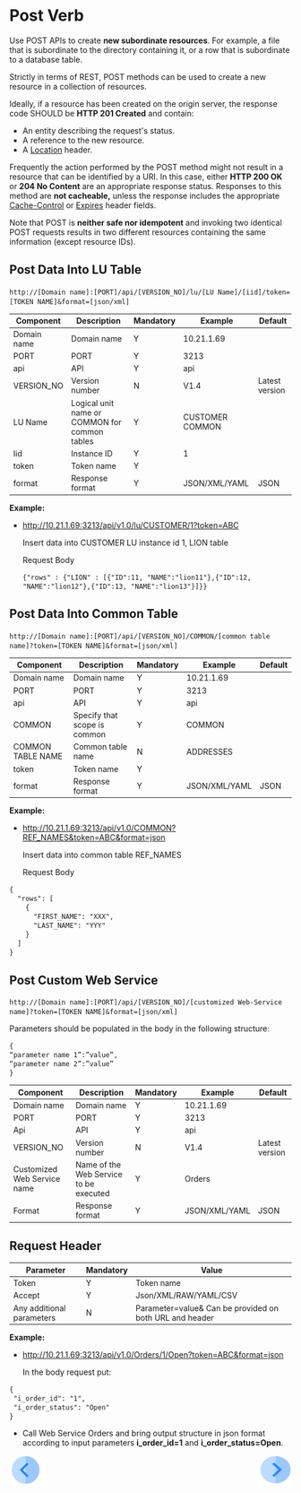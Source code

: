 # Post Verb

Use POST APIs to create **new subordinate resources**. For example, a file that is subordinate to the directory containing it, or a row  that is subordinate to a database table. 

Strictly in terms of REST, POST methods can be used to create a new resource in a collection of resources.

Ideally, if a resource has been created on the origin server, the response code SHOULD be **HTTP 201 Created** and contain:
- An entity describing the request's status.
- A reference to the new resource.
- A [Location](https://en.wikipedia.org/wiki/HTTP_location) header.

Frequently the action performed by the POST method might not result in a resource that can be identified by a URI. In this case, either **HTTP 200 OK** or **204 No Content** are an appropriate response status. Responses to this method are **not cacheable,** unless the response includes the appropriate [Cache-Control](https://en.wikipedia.org/wiki/Web_cache#Cache_control) or [Expires](https://www.w3.org/Protocols/rfc2616/rfc2616-sec14.html) header fields.

Note that POST is **neither safe nor idempotent** and invoking two identical POST requests results in two different resources containing the same information (except resource IDs).

## Post Data Into LU Table

`http://[Domain name]:[PORT]/api/[VERSION_NO]/lu/[LU Name]/[iid]/token=[TOKEN NAME]&format=[json/xml]`

| **Component**   | **Description**                                    | **Mandatory** | **Example**          | **Default**        |
| --------------- | -------------------------------------------------- | ------------- | -------------------- | ------------------ |
| Domain name     | Domain name                                        | Y             | 10.21.1.69           |                    |
| PORT            | PORT                                               | Y             | 3213                 |                    |
| api             | API                                                | Y             | api                  |                    |
| VERSION_NO      | Version number                                     | N             | V1.4                 | Latest version     |
| LU Name         | Logical unit name or COMMON for common  tables     | Y             | CUSTOMER  COMMON     |                    |
| Iid             | Instance ID                                        | Y             | 1                    |                    |
| token           | Token name                                         | Y             |                      |                    |
| format          | Response format                                    | Y             | JSON/XML/YAML        | JSON               |

 **Example:**

- http://10.21.1.69:3213/api/v1.0/lu/CUSTOMER/1?token=ABC

  Insert data into CUSTOMER LU instance id 1, LION table

  Request Body

  ```                     
  {"rows" : {"LION" : [{"ID":11, "NAME":"lion11"},{"ID":12, "NAME":"lion12"},{"ID":13, "NAME":"lion13"}]}}
  ```


##  Post Data Into Common Table

`http://[Domain name]:[PORT]/api/[VERSION_NO]/COMMON/[common table name]?token=[TOKEN NAME]&format=[json/xml]`

| **Component**     | **Description**                                    | **Mandatory** | **Example**          | **Default**        |
| ----------------- | -------------------------------------------------- | ------------- | -------------------- | ------------------ |
| Domain name       | Domain name                                        | Y             | 10.21.1.69           |                    |
| PORT              | PORT                                               | Y             | 3213                 |                    |
| api               | API                                                | Y             | api                  |                    |
| COMMON            | Specify that scope is common                       | Y             | COMMON               |                    |
| COMMON TABLE NAME | Common table name                                  | N             | ADDRESSES            |                    |
| token             | Token name                                         | Y             |                      |                    |
| format            | Response format                                    | Y             | JSON/XML/YAML        | JSON               |

**Example:**

- http://10.21.1.69:3213/api/v1.0/COMMON?REF_NAMES&token=ABC&format=json

  Insert data into common table REF_NAMES

  Request Body
```
{
  "rows": [
    {
      "FIRST_NAME": "XXX",
      "LAST_NAME": "YYY"
    }
  ]
}
```
##  Post Custom Web Service 

`http://[Domain name]:[PORT]/api/[VERSION_NO]/[customized Web-Service name]?token=[TOKEN NAME]&format=[json/xml]`

Parameters should be populated in the body in the following structure:

```
{
“parameter name 1”:”value”,
“parameter name 2”:”value”
}
```
| **Component**               | **Description**                        | **Mandatory** | **Example**   | **Default**    |
| --------------------------- | -------------------------------------- | ------------- | ------------- | -------------- |
| Domain name                 | Domain name                            | Y             | 10.21.1.69    |                |
| PORT                        | PORT                                   | Y             | 3213          |                |
| Api                         | API                                    | Y             | api           |                |
| VERSION_NO                  | Version number                         | N             | V1.4          | Latest version |
| Customized Web Service name | Name of the Web Service to be executed | Y             | Orders        |                |
| Format                      | Response format                        | Y             | JSON/XML/YAML | JSON           |

##  Request Header

| **Parameter**              | **Mandatory** | **Value**                                                    |
| -------------------------- | ------------- | ------------------------------------------------------------ |
| Token                      | Y             | Token name                                                   |
| Accept                     | Y             | Json/XML/RAW/YAML/CSV                                        |
| Any additional  parameters | N             | Parameter=value&     Can be provided on both  URL and header |

**Example:**

- http://10.21.1.69:3213/api/v1.0/Orders/1/Open?token=ABC&format=json

  In the body request put:
```
{
 "i_order_id": "1",
 "i_order_status": "Open"
}
```
- Call Web Service Orders and bring output structure in json format according to input parameters **i_order_id=1** and **i_order_status=Open**.


[![Previous](/articles/images/Previous.png)](/articles/15_web_services/12_Supported_Verbs_Get.md)[<img align="right" width="60" height="54" src="/articles/images/Next.png">](/articles/15_web_services/14_Supported_Verbs_Put.md)


